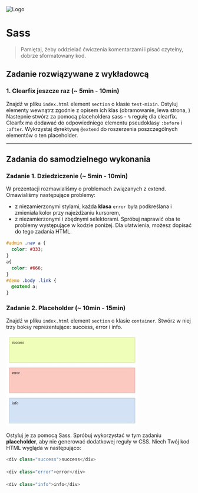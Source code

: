<img alt="Logo" src="http://coderslab.pl/svg/logo-coderslab.svg" width="400">

# Sass

> Pamiętaj, żeby oddzielać ćwiczenia komentarzami i pisać czytelny, dobrze sformatowany kod.

## Zadanie rozwiązywane z wykładowcą

### 1. Clearfix jeszcze raz (~ 5min - 10min)

Znajdź w pliku `index.html` element `section` o klasie `test-mixin`. Ostyluj elementy wewnątrz zgodnie z opisem ich klas (obramowanie, lewa strona, )
Nastepnie stwórz za pomocą placeholdera sass - `%` regułę dla clearfix. Clearfx ma dodawać do odpowiedniego elementu pseudoklasy `:before` i `:after`.
Wykrzystaj dyrektywę `@extend` do roszerzenia poszczególnych elementów o ten placeholder.

-------------------------------------------------------------------------------

## Zadania do samodzielnego wykonania

### Zadanie 1. Dziedziczenie  (~ 5min - 10min)
W prezentacji rozmawialiśmy o problemach związanych z extend. Omawialiśmy następujące problemy:
* z niezamierzonymi stylami, każda **klasa** ```error``` była podkreślana i zmieniała kolor przy najeżdżaniu kursorem,
* z niezamierzonymi i zbędnymi selektorami.
Spróbuj naprawić oba te problemy występujące w kodzie poniżej.
Dla ułatwienia, możesz dopisać do tego zadania HTML.
```CSS
#admin .nav a {
  color: #333;
}
a{
  color: #666;
}
#demo .body .link {
  @extend a;
}
```

### Zadanie 2. Placeholder (~ 10min - 15min)

Znajdź w pliku `index.html` element `section` o klasie `container`.
Stwórz w niej trzy boksy reprezentujące: success, error i info.

![Placeholder](images/placeholder.jpg)

Ostyluj je za pomocą Sass. Spróbuj wykorzystać w tym zadaniu **placeholder**, aby nie generować dodatkowej reguły w CSS. Niech Twój kod HTML wygląda w następująco:

```JavaScript
<div class="success">success</div>

<div class="error">error</div>

<div class="info">info</div>
```
